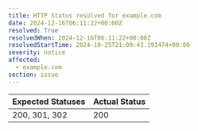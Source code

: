 ```yaml
---
title: HTTP Status resolved for example.com
date: 2024-12-16T06:11:22+00:00Z
resolved: True
resolvedWhen: 2024-12-16T06:11:22+00:00Z
resolvedStartTime: 2024-10-25T21:09:43.191474+00:00
severity: notice
affected:
  - example.com
section: issue
---
```


| Expected Statuses | Actual Status  |
|-------------------|----------------|
| 200, 301, 302 | 200 |

